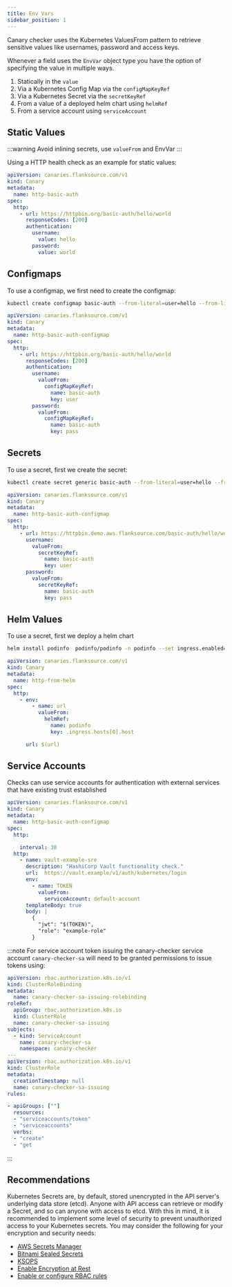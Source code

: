 ```yaml
---
title: Env Vars
sidebar_position: 1
---
```


Canary checker uses the Kubernetes ValuesFrom pattern to retrieve sensitive values like usernames, password and access keys.

Whenever a field uses the `EnvVar` object type you have the option of specifying the value in multiple ways.

1. Statically in the `value`
1. Via a Kubernetes Config Map via the `configMapKeyRef`
1. Via a Kubernetes Secret via the `secretKeyRef`
1. From a value of a deployed helm chart using `helmRef`
1. From a service account using `serviceAccount`

## Static Values

:::warning
Avoid inlining secrets, use `valueFrom` and <CommonLink to="authentication">EnvVar</CommonLink>
:::

Using a HTTP health check as an example for static values:

```yaml title="http-basic-auth-static.yaml"
apiVersion: canaries.flanksource.com/v1
kind: Canary
metadata:
  name: http-basic-auth
spec:
  http:
    - url: https://httpbin.org/basic-auth/hello/world
      responseCodes: [200]
      authentication:
        username:
          value: hello
        password:
          value: world
```

## Configmaps

To use a configmap, we first need to create the configmap:

```bash
kubectl create configmap basic-auth --from-literal=user=hello --from-literal=pass=world -n default
```

```yaml title="http-basic-auth-configmap.yaml"
apiVersion: canaries.flanksource.com/v1
kind: Canary
metadata:
  name: http-basic-auth-configmap
spec:
  http:
    - url: https://httpbin.org/basic-auth/hello/world
      responseCodes: [200]
      authentication:
        username:
          valueFrom:
            configMapKeyRef:
              name: basic-auth
              key: user
        password:
          valueFrom:
            configMapKeyRef:
              name: basic-auth
              key: pass
```

## Secrets

To use a secret, first we create the secret:

```bash
kubectl create secret generic basic-auth --from-literal=user=hello --from-literal=pass=world -n default
```

```yaml title="http-basic-auth-secret.yaml"
apiVersion: canaries.flanksource.com/v1
kind: Canary
metadata:
  name: http-basic-auth-configmap
spec:
  http:
    - url: https://httpbin.demo.aws.flanksource.com/basic-auth/hello/world
      username:
        valueFrom:
          secretKeyRef:
            name: basic-auth
            key: user
      password:
        valueFrom:
          secretKeyRef:
            name: basic-auth
            key: pass
```

## Helm Values

To use a secret, first we deploy a helm chart

```bash
helm install podinfo  podinfo/podinfo -n podinfo --set ingress.enabled=true
```

```yaml title="http-from-helm.yaml"
apiVersion: canaries.flanksource.com/v1
kind: Canary
metadata:
  name: http-from-helm
spec:
  http:
    - env:
        - name: url
          valueFrom:
            helmRef:
              name: podinfo
              key: .ingress.hosts[0].host

      url: $(url)
```

## Service Accounts

Checks can use service accounts for authentication with external services that have existing trust established

```yaml title="http-service-accounts.yaml"
apiVersion: canaries.flanksource.com/v1
kind: Canary
metadata:
  name: http-basic-auth-configmap
spec:
  http:

    interval: 30
  http:
    - name: vault-example-sre
      description: "HashiCorp Vault functionality check."
      url:  https://vault.example/v1/auth/kubernetes/login
      env:
        - name: TOKEN
          valueFrom:
            serviceAccount: default-account
      templateBody: true
      body: |
        {
          "jwt": "$(TOKEN)",
          "role": "example-role"
        }

```

:::note
For service account token issuing the canary-checker service account `canary-checker-sa` will need to be granted permissions to issue tokens using:

```yaml
apiVersion: rbac.authorization.k8s.io/v1
kind: ClusterRoleBinding
metadata:
  name: canary-checker-sa-issuing-rolebinding
roleRef:
  apiGroup: rbac.authorization.k8s.io
  kind: ClusterRole
  name: canary-checker-sa-issuing
subjects:
  - kind: ServiceAccount
    name: canary-checker-sa
    namespace: canary-checker
---
apiVersion: rbac.authorization.k8s.io/v1
kind: ClusterRole
metadata:
  creationTimestamp: null
  name: canary-checker-sa-issuing
rules:

- apiGroups: [""]
  resources:
  - "serviceaccounts/token"
  - "serviceaccounts"
  verbs:
  - "create"
  - "get
```

:::

## Recommendations

Kubernetes Secrets are, by default, stored unencrypted in the API server's underlying data store (etcd). Anyone with API access can retrieve or modify a Secret, and so can anyone with access to etcd. With this in mind, it is recommended to implement some level of security to prevent unauthorized access to your Kubernetes secrets.
You may consider the following for your encryption and security needs:

- [AWS Secrets Manager](https://aws.amazon.com/secrets-manager/getting-started/)
- [Bitnami Sealed Secrets](https://www.youtube.com/watch?v=xd2QoV6GJlc&ab_channel=DevOpsToolkit)
- [KSOPS](https://blog.oddbit.com/post/2021-03-09-getting-started-with-ksops/)
- [Enable Encryption at Rest](https://kubernetes.io/docs/tasks/administer-cluster/encrypt-data/)
- [Enable or configure RBAC rules](https://kubernetes.io/docs/reference/access-authn-authz/authorization/)
